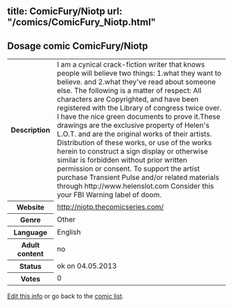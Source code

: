 title: ComicFury/Niotp
url: "/comics/ComicFury_Niotp.html"
---
Dosage comic ComicFury/Niotp
-----------------------------------------

<p id="msg"></p>
<script type="text/javascript">
if (window.location.search === '?edit_info_mail=sent_ok') {
  var elem = document.getElementById("msg");
  elem.innerHTML = 'Edited information sucessfully sent for review, which is usually done daily. Thanks!';
  elem.className = 'ok';
}
</script>
<table class="comicinfo">
<tr>
<th>Description</th><td>I am a cynical crack-fiction writer that knows people will believe two things: 1.what they want to believe. and 2.what they've read about someone else. The following is a matter of respect: All characters are Copyrighted, and have been registered with the Library of congress twice over. I have the nice green documents to prove it.These drawings are the exclusive property of Helen's L.O.T. and are the original works of their artists. Distribution of these works, or use of the works herein to construct a sign display or otherwise similar is forbidden without prior written permission or consent. To support the artist purchase Transient Pulse and/or related materials through http://www.helenslot.com Consider this your FBI Warning label of doom.</td>
</tr>
<tr>
<th>Website</th><td><a href="http://niotp.thecomicseries.com/">http://niotp.thecomicseries.com/</a></td>
</tr>
<tr>
<th>Genre</th><td>Other</td>
</tr>
<tr>
<th>Language</th><td>English</td>
</tr>
<tr>
<th>Adult content</th><td>no</td>
</tr>
<tr>
<th>Status</th><td>ok on 04.05.2013</td>
</tr>
<tr>
<th>Votes</th><td>0</td>
</tr>
</table>

[Edit this info](ComicFury_Niotp_edit.html) or go back to the [comic list](../comic-index.html).
